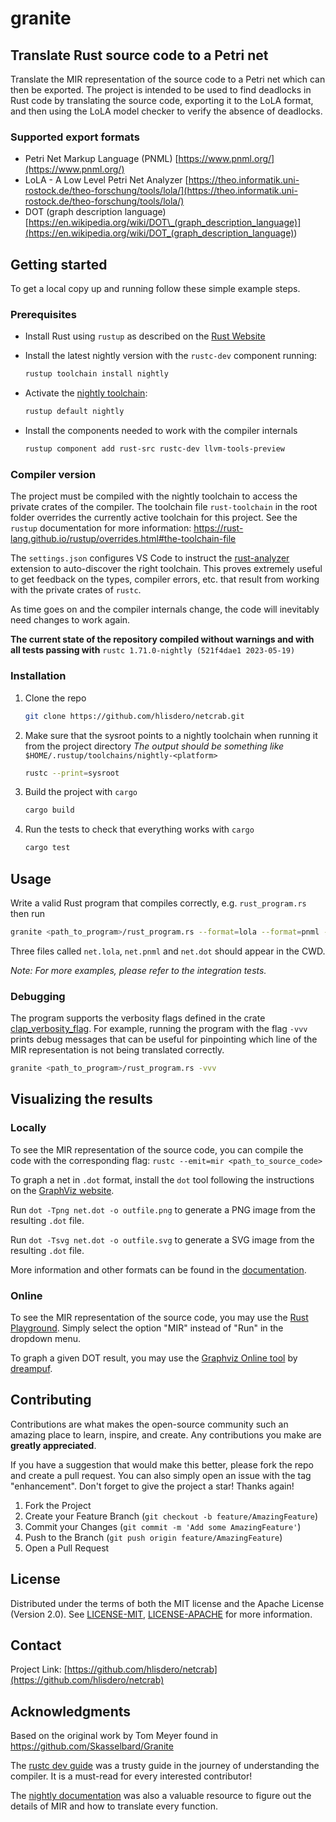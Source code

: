 # granite

## Translate Rust source code to a Petri net

Translate the MIR representation of the source code to a Petri net which can then be exported.
The project is intended to be used to find deadlocks in Rust code by translating the source code,
exporting it to the LoLA format, and then using the LoLA model checker to verify the absence of deadlocks.

### Supported export formats

- Petri Net Markup Language (PNML) [https://www.pnml.org/](https://www.pnml.org/)
- LoLA - A Low Level Petri Net Analyzer [https://theo.informatik.uni-rostock.de/theo-forschung/tools/lola/](https://theo.informatik.uni-rostock.de/theo-forschung/tools/lola/)
- DOT (graph description language) [https://en.wikipedia.org/wiki/DOT\_(graph_description_language)](<https://en.wikipedia.org/wiki/DOT_(graph_description_language)>)

## Getting started

To get a local copy up and running follow these simple example steps.

### Prerequisites

- Install Rust using `rustup` as described on the [Rust Website](https://www.rust-lang.org/tools/install)
- Install the latest nightly version with the `rustc-dev` component running:

   ```sh
   rustup toolchain install nightly
   ```

- Activate the [nightly toolchain](https://rust-lang.github.io/rustup/concepts/channels.html):

   ```sh
   rustup default nightly
   ```

- Install the components needed to work with the compiler internals

   ```sh
   rustup component add rust-src rustc-dev llvm-tools-preview
   ```

### Compiler version

The project must be compiled with the nightly toolchain to access the private crates of the compiler.
The toolchain file `rust-toolchain` in the root folder overrides the currently active toolchain for this project.
See the `rustup` documentation for more information: <https://rust-lang.github.io/rustup/overrides.html#the-toolchain-file>

The `settings.json` configures VS Code to instruct the [rust-analyzer](https://marketplace.visualstudio.com/items?itemName=rust-lang.rust-analyzer) extension to auto-discover the right toolchain.
This proves extremely useful to get feedback on the types, compiler errors, etc. that result from working with the private crates of `rustc`.

As time goes on and the compiler internals change, the code will inevitably need changes to work again.

**The current state of the repository compiled without warnings and with all tests passing with** `rustc 1.71.0-nightly (521f4dae1 2023-05-19)`

### Installation

1. Clone the repo

   ```sh
   git clone https://github.com/hlisdero/netcrab.git
   ```

2. Make sure that the sysroot points to a nightly toolchain when running it from the project directory
   _The output should be something like_ `$HOME/.rustup/toolchains/nightly-<platform>`

   ```sh
   rustc --print=sysroot
   ```

3. Build the project with `cargo`

   ```sh
   cargo build
   ```

4. Run the tests to check that everything works with `cargo`

   ```sh
   cargo test
   ```

## Usage

Write a valid Rust program that compiles correctly, e.g. `rust_program.rs` then run

```sh
granite <path_to_program>/rust_program.rs --format=lola --format=pnml --format=dot
```

Three files called `net.lola`, `net.pnml` and `net.dot` should appear in the CWD.

_Note: For more examples, please refer to the integration tests._

### Debugging

The program supports the verbosity flags defined in the crate [clap_verbosity_flag](https://docs.rs/clap-verbosity-flag/latest/clap_verbosity_flag/).
For example, running the program with the flag `-vvv` prints debug messages that can be useful for pinpointing which line of the MIR representation is not being translated correctly.

```sh
granite <path_to_program>/rust_program.rs -vvv
```

## Visualizing the results

### Locally

To see the MIR representation of the source code, you can compile the code with the corresponding flag: `rustc --emit=mir <path_to_source_code>`

To graph a net in `.dot` format, install the `dot` tool following the instructions on the [GraphViz website](https://graphviz.org/download/).

Run `dot -Tpng net.dot -o outfile.png` to generate a PNG image from the resulting `.dot` file.

Run `dot -Tsvg net.dot -o outfile.svg` to generate a SVG image from the resulting `.dot` file.

More information and other formats can be found in the [documentation](https://graphviz.org/doc/info/command.html).

### Online

To see the MIR representation of the source code, you may use the [Rust Playground](https://play.rust-lang.org/).
Simply select the option "MIR" instead of "Run" in the dropdown menu.

To graph a given DOT result, you may use the [Graphviz Online tool](https://dreampuf.github.io/GraphvizOnline/) by [dreampuf](https://github.com/dreampuf).

## Contributing

Contributions are what makes the open-source community such an amazing place to learn, inspire, and create. Any contributions you make are **greatly appreciated**.

If you have a suggestion that would make this better, please fork the repo and create a pull request. You can also simply open an issue with the tag "enhancement".
Don't forget to give the project a star! Thanks again!

1. Fork the Project
2. Create your Feature Branch (`git checkout -b feature/AmazingFeature`)
3. Commit your Changes (`git commit -m 'Add some AmazingFeature'`)
4. Push to the Branch (`git push origin feature/AmazingFeature`)
5. Open a Pull Request

## License

Distributed under the terms of both the MIT license and the Apache License (Version 2.0). See [LICENSE-MIT](./LICENSE-MIT), [LICENSE-APACHE](./LICENSE-APACHE) for more information.

## Contact

Project Link: [https://github.com/hlisdero/netcrab](https://github.com/hlisdero/netcrab)

## Acknowledgments

Based on the original work by Tom Meyer found in <https://github.com/Skasselbard/Granite>

The [rustc dev guide](https://rustc-dev-guide.rust-lang.org/) was a trusty guide in the journey of understanding the compiler. It is a must-read for every interested contributor!

The [nightly documentation](https://doc.rust-lang.org/stable/nightly-rustc/) was also a valuable resource to figure out the details of MIR and how to translate every function.
